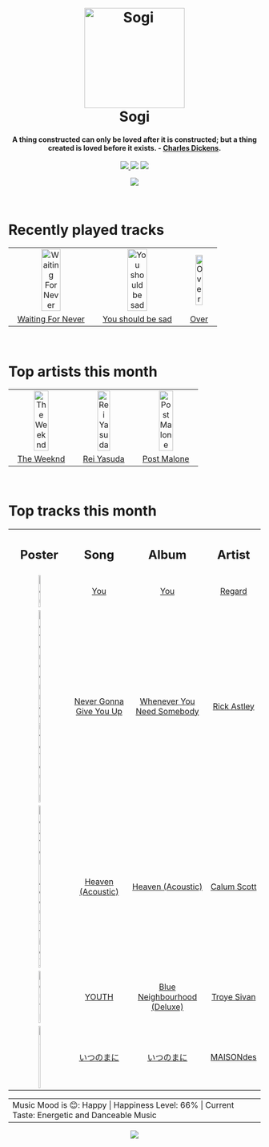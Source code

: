 <h1 align='center'>
  <br>
  <a href='https://www.youtube.com/watch?v=dQw4w9WgXcQ'><img src='https://i.ibb.co/XYSwTqV/kaguya-modified.png' alt='Sogi' width='200'></a>
  <br>
  Sogi
  <br>
</h1>

<h4 align='center'>A thing constructed can only be loved after it is constructed; but a thing created is loved before it exists. - <a href='https://duckduckgo.com/?q=Charles+Dickens' target='_blank'>Charles Dickens</a>.</h4>

<p align='center'>
  <a href='https://discord.gg/96EA7ENfV9'>
    <img src='https://img.shields.io/discord/775232281954353183?color=blue&label=Discord'>
  </a>
  <a href='https://sxoxgxi.pythonanywhere.com/'><img src='https://img.shields.io/website?down_color=red&down_message=offline&label=Blog&up_color=light%20green&up_message=online&url=https%3A%2F%2Fsxoxgxi.pythonanywhere.com'></a>
<img src='https://img.shields.io/badge/Layout-Synced-brightgreen'>
</p>
<p status, align='center'>
  <a href='https://open.spotify.com/user/317777c47jvjnq6zzzwbijw6gbmi'>
    <img src='https://img.shields.io/badge/Playing-Fake-&?style=social&logo=spotify'>
  </a>
</p status>
<!------ RECENTLY PLAYED ------>

<p recentlyplayed, float='left'>
  <br>
  <h1>Recently played tracks</h1>
  <p></p>
  <table style='width:100%'>
<tr align='center'>
<td>
<img class='artists' src='https://i.scdn.co/image/ab67616d0000b27349081408213aac8b6e75e016' alt='Waiting For Never' style='width:50%'>
</td>
<td>
<img class='artists' src='https://i.scdn.co/image/ab67616d0000b2737636e1c9e67eaafc9f49aefd' alt='You should be sad' style='width:50%'>
</td>
<td>
<img class='artists' src='https://i.scdn.co/image/ab67616d0000b2733edd56946cb788a4d7457a08' alt='Over' style='width:50%'>
</td>
</tr>
<tr align='center'>
<td>
<a href='https://open.spotify.com/track/753lkDSNs2u188xbl8Vrnx'>Waiting For Never</a>
</td>
<td>
<a href='https://open.spotify.com/track/7lidXGPXPYLNThITAOTlkK'>You should be sad</a>
</td>
<td>
<a href='https://open.spotify.com/track/23CKxEwKWsLs6LD5poGOLM'>Over</a>
</td>
</tr>
</table>

</p recentlyplayed>
<!------ .RECENTLY PLAYED ------>
<!------ TOP ARTISTS ------>

<p topartists, float='left'>
  <br>
  <h1>Top artists this month</h1>
  <p></p>
  <table style='width:100%'>
<tr align='center'>
<td>
<img class='artists' src='https://i.scdn.co/image/ab6761610000e5eb01b9b4ec2a05d0805428acfa' alt='The Weeknd' style='width:50%'>
</td>
<td>
<img class='artists' src='https://i.scdn.co/image/ab6761610000e5eb1b31e7422ccb01ac29fb8b79' alt='Rei Yasuda' style='width:50%'>
</td>
<td>
<img class='artists' src='https://i.scdn.co/image/ab6761610000e5eb6be070445b03e0b63147c2c1' alt='Post Malone' style='width:50%'>
</td>
</tr>
<tr align='center'>
<td>
<a href='https://open.spotify.com/artist/1Xyo4u8uXC1ZmMpatF05PJ' target='_blank'>The Weeknd</a>
</td>
<td>
<a href='https://open.spotify.com/artist/1diX6i4LgUKR9qMRrAeGLi' target='_blank'>Rei Yasuda</a>
</td>
<td>
<a href='https://open.spotify.com/artist/246dkjvS1zLTtiykXe5h60' target='_blank'>Post Malone</a>
</td>
</tr>
</table>

</p topartists>
<!------ .TOP ARTISTS ------>

<!------ TOP SONGS ------>

<p topsongs, float='left' >
  <br>
  <h1>Top tracks this month</h1>
  <p></p>
  <table style='width:100%'>
    <tr align='center'>
      <td>
      <h2>Poster</h2>
      </td>
      <td>
      <h2>Song</h2>
      </td>
      <td>
      <h2>Album</h2>
      </td>
      <td>
      <h2>Artist</h2>
      </td>
    </tr><tr align='center'>
      <td><img class='artists' src='https://i.scdn.co/image/ab67616d0000b273a04805b9c9723c18995c4b9a' alt='You' style='width:10%'>
      </td>
      <td>
      <a href='https://open.spotify.com/track/2cc8Sw1OnCuA5bV8nqWqpE'>You</a>
      </td>
      <td>
      <a href='https://open.spotify.com/album/6cWawCk4DohREQA42eEOe1'>You</a>
      </td>
      <td>
      <a href='https://open.spotify.com/artist/4ofCBoyEiGSePFAG500xev'>Regard</a>
      </td>
    </tr><tr align='center'>
      <td><img class='artists' src='https://i.scdn.co/image/ab67616d0000b273baf89eb11ec7c657805d2da0' alt='Never Gonna Give You Up' style='width:10%'>
      </td>
      <td>
      <a href='https://open.spotify.com/track/4cOdK2wGLETKBW3PvgPWqT'>Never Gonna Give You Up</a>
      </td>
      <td>
      <a href='https://open.spotify.com/album/5Z9iiGl2FcIfa3BMiv6OIw'>Whenever You Need Somebody</a>
      </td>
      <td>
      <a href='https://open.spotify.com/artist/0gxyHStUsqpMadRV0Di1Qt'>Rick Astley</a>
      </td>
    </tr><tr align='center'>
      <td><img class='artists' src='https://i.scdn.co/image/ab67616d0000b273f37b9facae48d5a97a166430' alt='Heaven (Acoustic)' style='width:10%'>
      </td>
      <td>
      <a href='https://open.spotify.com/track/0B4MTjEdRDso17Oy9iugE7'>Heaven (Acoustic)</a>
      </td>
      <td>
      <a href='https://open.spotify.com/album/0Ju0PhEN0Z43pCKc7ah1HN'>Heaven (Acoustic)</a>
      </td>
      <td>
      <a href='https://open.spotify.com/artist/6ydoSd3N2mwgwBHtF6K7eX'>Calum Scott</a>
      </td>
    </tr><tr align='center'>
      <td><img class='artists' src='https://i.scdn.co/image/ab67616d0000b273cc2504583eeb105a99b54cc8' alt='YOUTH' style='width:10%'>
      </td>
      <td>
      <a href='https://open.spotify.com/track/0nhBKubnVz9yFNNprBniWz'>YOUTH</a>
      </td>
      <td>
      <a href='https://open.spotify.com/album/2mRBvhDWqm8Fj2U0F6mMY4'>Blue Neighbourhood (Deluxe)</a>
      </td>
      <td>
      <a href='https://open.spotify.com/artist/3WGpXCj9YhhfX11TToZcXP'>Troye Sivan</a>
      </td>
    </tr><tr align='center'>
      <td><img class='artists' src='https://i.scdn.co/image/ab67616d0000b2733f28db056181576c756727fe' alt='いつのまに' style='width:10%'>
      </td>
      <td>
      <a href='https://open.spotify.com/track/1VZMySTb2Sqs30c0FaO9H0'>いつのまに</a>
      </td>
      <td>
      <a href='https://open.spotify.com/album/6fWI3YkfSUUL5QY1yfTDyB'>いつのまに</a>
      </td>
      <td>
      <a href='https://open.spotify.com/artist/7LTiBdByoaUd329wCpmMcM'>MAISONdes</a>
      </td>
    </tr></table>
</p topsongs>
<table classification align='center'>
  <td>Music Mood is 😊: Happy | Happiness Level: 66% | Current Taste: Energetic and Danceable Music</td>
</table classification>
<!------ .TOP SONGS ------>
<p align='center'>
  <img src='https://profile-counter.glitch.me/sxoxgxi/count.svg'>
</p>
